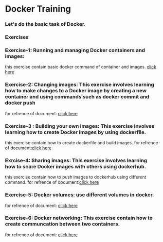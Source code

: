 
# Docker Training
### Let's do the basic task of Docker.
### Exercises

### Exercise-1: Running and managing Docker containers and images:
this exercise contain basic docker command of container and images. [click here](https://github.com/DabhiDhruvraj/docker-task/tree/main/Exercise_1)

### Exercise-2: Changing images: This exercise involves learning how to make changes to a Docker image by creating a new container and using commands such as docker commit and docker push
for refrence of document: [click here](https://github.com/DabhiDhruvraj/docker-task/tree/main/Exercise_2)

### Exercise-3 : Building your own images: This exercise involves learning how to create Docker images by using dockerfile.
this exercise contain how to create dockerfile and build images.
for refrence of document:[click here](https://github.com/DabhiDhruvraj/docker-task/tree/main/Exercise_3)

### Exrcise-4:  Sharing images: This exercise involves learning how to share Docker images with others using dockerhub.
this exercise contain how to push images to dockerhub using different command.
for refrence of document:[click here](https://github.com/DabhiDhruvraj/docker-task/tree/main/Exercise_4)

### Exercise-5: Docker volumes: use different volumes in docker.
for refrence of document: [click here](https://github.com/DabhiDhruvraj/docker-task/tree/main/Exercise_5)

### Exercise-6: Docker networking: This exercise contain how to create communcation between two containers.
for refrence of document: [click here](https://github.com/DabhiDhruvraj/docker-task/tree/main/Exercise_6)
